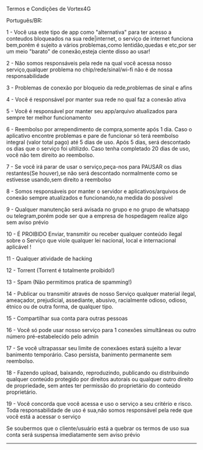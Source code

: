 Termos e Condições de Vortex4G

Português/BR:

1 - Você usa este tipo de app como "alternativa" para ter acesso a conteudos bloqueados na sua rede|internet, o serviço de internet funciona bem,porém é sujeito a vários problemas,como lentidão,quedas e etc,por ser um meio "barato" de conexão,esteja ciente disso ao usar!

2 - Não somos responsáveis pela rede na qual você acessa nosso serviço,qualquer problema no chip/rede/sinal/wi-fi não é de nossa responsabilidade

3 - Problemas de conexão por bloqueio da rede,problemas de sinal e afins

4 - Você é responsável por manter sua rede no qual faz a conexão ativa

5 - Você é responsável por manter seu app/arquivo atualizados para sempre ter melhor funcionamento

6 - Reembolso por arrependimento de compra,somente após 1 dia. Caso o aplicativo encontre problemas e pare de funcionar só terá reembolso integral (valor total pago) até 5 dias de uso. Após 5 dias, será descontado os dias que o serviço foi ultilizdo. Caso tenha completado 20 dias de uso, você não tem direito ao reembolso.

7 - Se você irá parar de usar o serviço,peça-nos para PAUSAR os dias restantes(Se houver),se não será descontado normalmente como se estivesse usando,sem direito a reembolso

8 - Somos responsáveis por manter o servidor e aplicativos/arquivos de conexão sempre atualizados e funcionando,na medida do possível

9 - Qualquer manutenção será avisada no grupo e no grupo de whatsapp ou telegram,porém pode ser que a empresa de hospedagem realize algo sem aviso prévio

10 - É PROIBIDO Enviar, transmitir ou receber qualquer conteúdo ilegal sobre o Serviço que viole qualquer lei nacional, local e internacional aplicável !

11 - Qualquer atividade de hacking

12 - Torrent (Torrent é totalmente proibido!)

13 - Spam (Não permitimos pratica de spamming!)

14 - Publicar ou transmitir através de nosso Serviço qualquer material ilegal, ameaçador, prejudicial, assediante, abusivo, racialmente odioso, odioso, étnico ou de outra forma, de qualquer tipo.

15 - Compartilhar sua conta para outras pessoas

16 - Você só pode usar nosso serviço para 1 conexões simultâneas ou outro número pré-estabelecido pelo admin

17 - Se você ultrapassar seu limite de conexãoes estará sujeito a levar banimento temporário. Caso persista, banimento permanente sem reembolso.

18 - Fazendo upload, baixando, reproduzindo, publicando ou distribuindo qualquer conteúdo protegido por direitos autorais ou qualquer outro direito de propriedade, sem antes ter permissão do proprietário do conteúdo proprietário.

19 - Você concorda que você acessa e uso o serviço a seu critério e risco. Toda responsabilidade de uso é sua,não somos responsável pela rede que você está a acessar o serviço

Se soubermos que o cliente/usuário está a quebrar os termos de uso sua conta será suspensa imediatamente sem aviso prévio

---------------------------------------------

